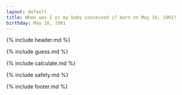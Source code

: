 ```yaml
---
layout: default
title: When was I or my baby conceived if born on May 16, 1901?
birthday: May 16, 1901
---
```


{% include header.md %}

{% include guess.md %}

{% include calculate.md %}

{% include safety.md %}

{% include footer.md %}



